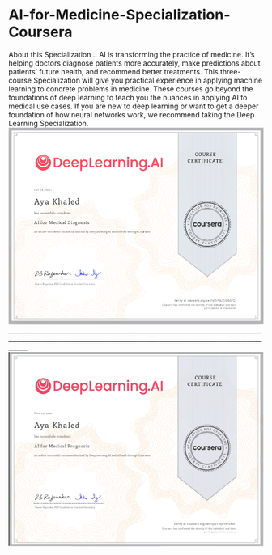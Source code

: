 # AI-for-Medicine-Specialization-Coursera
About this Specialization ..  AI is transforming the practice of medicine. It’s helping doctors diagnose patients more accurately, make predictions about patients’ future health, and recommend better treatments. This three-course Specialization will give you practical experience in applying machine learning to concrete problems in medicine.  These courses go beyond the foundations of deep learning to teach you the nuances in applying AI to medical use cases.  If you are new to deep learning or want to get a deeper foundation of how neural networks work, we recommend taking the Deep Learning Specialization.
![certificate 1](https://github.com/AyaKhaledYousef/AI-for-Medicine-Specialization-Coursera/blob/main/1.png)
ـــــــــــــــــــــــــــــــــــــــــــــــــــــــــــــــــــــــــــــــــــــــــــــــــــــــــــــــــــــــــــــــــــــــــــــــــــــــــــــــــــــــــــــــــــــــــــــــــــــــــــــــــــــــــــــــــــــــــــــــــــــــــــــ
![certificate 2](https://github.com/AyaKhaledYousef/AI-for-Medicine-Specialization-Coursera/blob/main/2.png)
